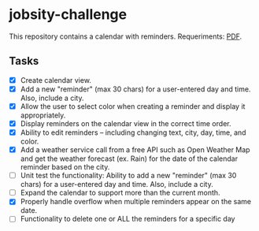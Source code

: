 # jobsity-challenge

This repository contains a calendar with reminders. Requeriments: [PDF](/Requirements.pdf).

## Tasks

- [x] Create calendar view.
- [x] Add a new "reminder" (max 30 chars) for a user-entered day and time. Also, include a city.
- [x] Allow the user to select color when creating a reminder and display it appropriately.
- [x] Display reminders on the calendar view in the correct time order.
- [x] Ability to edit reminders – including changing text, city, day, time, and color.
- [x] Add a weather service call from a free API such as Open Weather Map and get the weather forecast (ex. Rain) for the date of the calendar reminder based on the city.
- [ ] Unit test the functionality: Ability to add a new "reminder" (max 30 chars) for a user-entered day and time. Also, include a city.
- [ ] Expand the calendar to support more than the current month.
- [x] Properly handle overflow when multiple reminders appear on the same date.
- [ ] Functionality to delete one or ALL the reminders for a specific day
